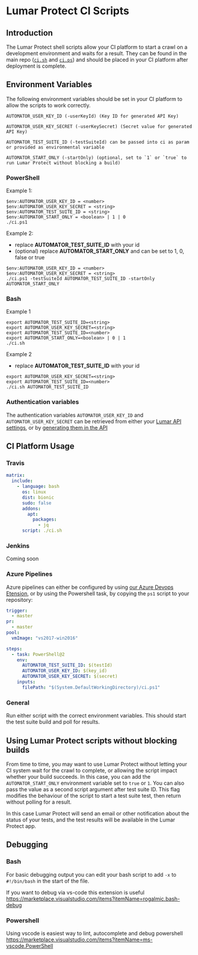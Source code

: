 # Lumar Protect CI Scripts

## Introduction

The Lumar Protect shell scripts allow your CI platform to start a crawl on a development environment and waits for a result. They can be found in the main repo ([`ci.sh`](https://github.com/deepcrawl/automator-sdk/blob/master/ci.sh) and [`ci.ps`](https://github.com/deepcrawl/automator-sdk/blob/master/ci.ps)) and should be placed in your CI platform after deployment is complete.

## Environment Variables

The following environment variables should be set in your CI platform to allow the scripts to work correctly.

```
AUTOMATOR_USER_KEY_ID (-userKeyId) (Key ID for generated API Key)

AUTOMATOR_USER_KEY_SECRET (-userKeySecret) (Secret value for generated API Key)

AUTOMATOR_TEST_SUITE_ID (-testSuiteId) can be passed into ci as param or provided as environmental variable

AUTOMATOR_START_ONLY (-startOnly) (optional, set to `1` or `true` to run Lumar Protect without blocking a build)
```

### PowerShell

Example 1:

```
$env:AUTOMATOR_USER_KEY_ID = <number>
$env:AUTOMATOR_USER_KEY_SECRET = <string>
$env:AUTOMATOR_TEST_SUITE_ID = <string>
$env:AUTOMATOR_START_ONLY = <boolean> | 1 | 0
./ci.ps1
```

Example 2:

- replace **AUTOMATOR_TEST_SUITE_ID** with your id
- (optional) replace **AUTOMATOR_START_ONLY** and can be set to 1, 0, false or true

```
$env:AUTOMATOR_USER_KEY_ID = <number>
$env:AUTOMATOR_USER_KEY_SECRET = <string>
./ci.ps1 -testSuiteId AUTOMATOR_TEST_SUITE_ID -startOnly AUTOMATOR_START_ONLY
```

### Bash

Example 1

```
export AUTOMATOR_TEST_SUITE_ID=<string>
export AUTOMATOR_USER_KEY_SECRET=<string>
export AUTOMATOR_TEST_SUITE_ID=<number>
export AUTOMATOR_START_ONLY=<boolean> | 0 | 1
./ci.sh
```

Example 2

- replace **AUTOMATOR_TEST_SUITE_ID** with your id

```
export AUTOMATOR_USER_KEY_SECRET=<string>
export AUTOMATOR_TEST_SUITE_ID=<number>
./ci.sh AUTOMATOR_TEST_SUITE_ID
```

### Authentication variables

The authentication variables `AUTOMATOR_USER_KEY_ID` and `AUTOMATOR_USER_KEY_SECRET` can be retrieved from either your [Lumar API settings](https://app.deepcrawl.com/dc-api), or by [generating them in the API](https://deepcrawl.github.io/automator-sdk/#/authentication)

## CI Platform Usage

### Travis

```yaml
matrix:
  include:
    - language: bash
      os: linux
      dist: bionic
      sudo: false
      addons:
        apt:
          packages:
            - jq
      script: ./ci.sh
```

### Jenkins

Coming soon

### Azure Pipelines

Azure pipelines can either be configured by using [our Azure Devops Etension](https://deepcrawl.github.io/automator-sdk/#/azure-devops-extension), or by using the Powershell task, by copying the `ps1` script to your repository:

```yaml
trigger:
  - master
pr:
  - master
pool:
  vmImage: "vs2017-win2016"

steps:
  - task: PowerShell@2
    env:
      AUTOMATOR_TEST_SUITE_ID: $(testId)
      AUTOMATOR_USER_KEY_ID: $(key_id)
      AUTOMATOR_USER_KEY_SECRET: $(secret)
    inputs:
      filePath: "$(System.DefaultWorkingDirectory)/ci.ps1"
```

### General

Run either script with the correct environment variables. This should start the test suite build and poll for results.

## Using Lumar Protect scripts without blocking builds

From time to time, you may want to use Lumar Protect without letting your CI system wait for the crawl to complete, or allowing the script impact whether your build succeeds. In this case, you can add the `AUTOMATOR_START_ONLY` environment variable set to `true` or `1`. You can also pass the value as a second script argument after test suite ID. This flag modifies the behaviour of the script to start a test suite test, then return without polling for a result.

In this case Lumar Protect will send an email or other notification about the status of your tests, and the test results will be available in the Lumar Protect app.

## Debugging

### Bash

For basic debugging output you can edit your bash script to add `-x` to `#!/bin/bash` in the start of the file.

If you want to debug via vs-code this extension is useful https://marketplace.visualstudio.com/items?itemName=rogalmic.bash-debug

### Powershell

Using vscode is easiest way to lint, autocomplete and debug powershell
https://marketplace.visualstudio.com/items?itemName=ms-vscode.PowerShell
